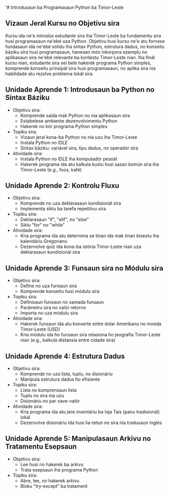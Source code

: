 '# Introdusaun ba Programasaun Python ba Timor-Leste

## Vizaun Jeral Kursu no Objetivu sira

Kursu ida ne'e introdús estudante sira iha Timor-Leste ba fundamentu sira husi programasaun ne'ebé uza Python. Objetivu husi kursu ne'e atu fornese fundasaun ida ne'ebé sólidu iha sintax Python, estrutura dadus, no konseitu báziku sira husi programasaun, hanesan mós inkorpora ezemplu no aplikasaun sira ne'ebé relevante ba kontestu Timor-Leste nian. Iha finál kursu nian, estudante sira sei bele hakerek programa Python simples, komprende konseitu prinsipál sira husi programasaun, no aplika sira nia habilidade atu rezolve problema lokál sira.

## Unidade Aprende 1: Introdusaun ba Python no Sintax Báziku
- Objetivu sira:
  * Komprende saida mak Python no nia aplikasaun sira
  * Estabelese ambiente dezenvolvimentu Python
  * Hakerek no kór programa Python simples
- Topiku sira:
  * Vizaun jeral kona-ba Python no nia uzu iha Timor-Leste
  * Instala Python no IDLE
  * Sintax báziku: variável sira, tipu dadus, no operadór sira
- Atividade sira:
  * Instala Python no IDLE iha komputadór pesoál
  * Hakerek programa ida atu kalkula kustu husi sasan komún sira iha Timor-Leste (e.g., foos, kafé)

## Unidade Aprende 2: Kontrolu Fluxu
- Objetivu sira:
  * Komprende no uza deklarasaun kondisionál sira
  * Implementa siklu ba tarefa repetitivu sira
- Topiku sira:
  * Deklarasaun "if", "elif", no "else"
  * Siklu "for" no "while"
- Atividade sira:
  * Kria programa ida atu determina se tinan ida mak tinan bisestu iha kalendáriu Gregorianu
  * Dezenvolve quiz ida kona-ba istória Timor-Leste nian uza deklarasaun kondisionál sira

## Unidade Aprende 3: Funsaun sira no Módulu sira
- Objetivu sira:
  * Define no uza funsaun sira
  * Komprende konseitu husi módulu sira
- Topiku sira:
  * Definisaun funsaun no xamada funsaun
  * Parámetru sira no valór retorno
  * Importa no uza módulu sira
- Atividade sira:
  * Hakerek funsaun ida atu konverte entre dolar Amerikanu no moeda Timor-Leste (USD)
  * Kria módulu ida ho funsaun sira relasiona ho jeografia Timor-Leste nian (e.g., kalkula distansia entre cidade sira)

## Unidade Aprende 4: Estrutura Dadus
- Objetivu sira:
  * Komprende no uza lista, tuplu, no disionáriu
  * Manipula estrutura dadus ho efisiente
- Topiku sira:
  * Lista no komprensaun lista
  * Tuplu no sira nia uzu
  * Disionáriu no par xave-valór
- Atividade sira:
  * Kria programa ida atu jere inventáriu ba loja Tais (panu tradisionál) lokál
  * Dezenvolve disionáriu ida husi lia-tetun no sira nia tradusaun inglés

## Unidade Aprende 5: Manipulasaun Arkivu no Tratamentu Esepsaun
- Objetivu sira:
  * Lee husi no hakerek ba arkivu
  * Trata esepsaun iha programa Python
- Topiku sira:
  * Abre, lee, no hakerek arkivu
  * Bloku "try-except" ba tratament
